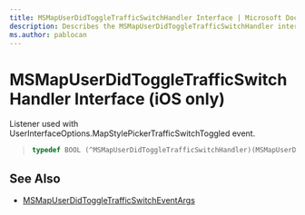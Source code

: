 ```yaml
---
title: MSMapUserDidToggleTrafficSwitchHandler Interface | Microsoft Docs
description: Describes the MSMapUserDidToggleTrafficSwitchHandler interface for iOS and provides the interface's syntax and additional references.
ms.author: pablocan
---
```


# MSMapUserDidToggleTrafficSwitchHandler Interface (iOS only)

Listener used with UserInterfaceOptions.MapStylePickerTrafficSwitchToggled event.

>```objectivec
> typedef BOOL (^MSMapUserDidToggleTrafficSwitchHandler)(MSMapUserDidToggleTrafficSwitchEventArgs* _Nonnull);
>```

## See Also

* [MSMapUserDidToggleTrafficSwitchEventArgs](MSMapUserDidToggleTrafficSwitchEventArgs-class.md)